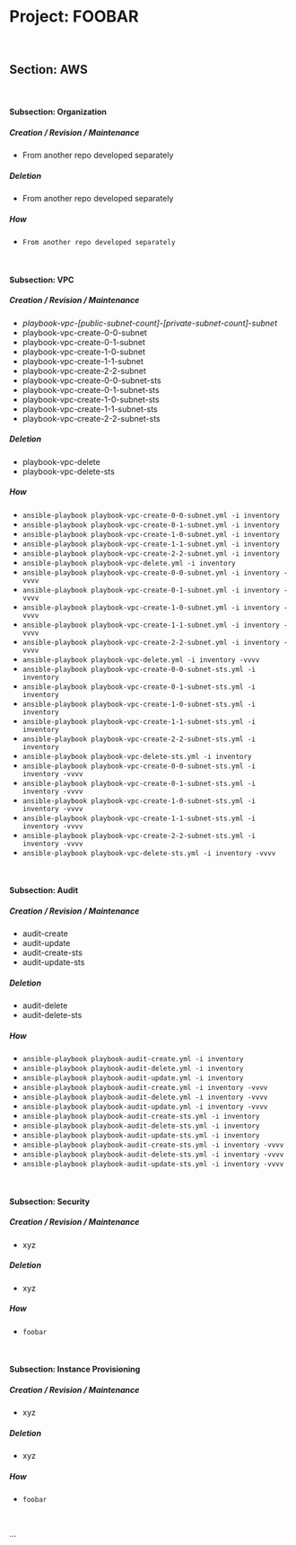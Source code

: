 # Project: FOOBAR

<br />

## Section: AWS

<br />

#### Subsection: Organization

##### Creation / Revision / Maintenance
* From another repo developed separately
##### Deletion
* From another repo developed separately
##### How
* ```From another repo developed separately```

<br />

#### Subsection: VPC

##### Creation / Revision / Maintenance
* *playbook-vpc-[public-subnet-count]-[private-subnet-count]-subnet*
* playbook-vpc-create-0-0-subnet
* playbook-vpc-create-0-1-subnet
* playbook-vpc-create-1-0-subnet
* playbook-vpc-create-1-1-subnet
* playbook-vpc-create-2-2-subnet
* playbook-vpc-create-0-0-subnet-sts
* playbook-vpc-create-0-1-subnet-sts
* playbook-vpc-create-1-0-subnet-sts
* playbook-vpc-create-1-1-subnet-sts
* playbook-vpc-create-2-2-subnet-sts
##### Deletion
* playbook-vpc-delete
* playbook-vpc-delete-sts
##### How
* ```ansible-playbook playbook-vpc-create-0-0-subnet.yml -i inventory```
* ```ansible-playbook playbook-vpc-create-0-1-subnet.yml -i inventory```
* ```ansible-playbook playbook-vpc-create-1-0-subnet.yml -i inventory```
* ```ansible-playbook playbook-vpc-create-1-1-subnet.yml -i inventory```
* ```ansible-playbook playbook-vpc-create-2-2-subnet.yml -i inventory```
* ```ansible-playbook playbook-vpc-delete.yml -i inventory```
* ```ansible-playbook playbook-vpc-create-0-0-subnet.yml -i inventory -vvvv```
* ```ansible-playbook playbook-vpc-create-0-1-subnet.yml -i inventory -vvvv```
* ```ansible-playbook playbook-vpc-create-1-0-subnet.yml -i inventory -vvvv```
* ```ansible-playbook playbook-vpc-create-1-1-subnet.yml -i inventory -vvvv```
* ```ansible-playbook playbook-vpc-create-2-2-subnet.yml -i inventory -vvvv```
* ```ansible-playbook playbook-vpc-delete.yml -i inventory -vvvv```
* ```ansible-playbook playbook-vpc-create-0-0-subnet-sts.yml -i inventory```
* ```ansible-playbook playbook-vpc-create-0-1-subnet-sts.yml -i inventory```
* ```ansible-playbook playbook-vpc-create-1-0-subnet-sts.yml -i inventory```
* ```ansible-playbook playbook-vpc-create-1-1-subnet-sts.yml -i inventory```
* ```ansible-playbook playbook-vpc-create-2-2-subnet-sts.yml -i inventory```
* ```ansible-playbook playbook-vpc-delete-sts.yml -i inventory```
* ```ansible-playbook playbook-vpc-create-0-0-subnet-sts.yml -i inventory -vvvv```
* ```ansible-playbook playbook-vpc-create-0-1-subnet-sts.yml -i inventory -vvvv```
* ```ansible-playbook playbook-vpc-create-1-0-subnet-sts.yml -i inventory -vvvv```
* ```ansible-playbook playbook-vpc-create-1-1-subnet-sts.yml -i inventory -vvvv```
* ```ansible-playbook playbook-vpc-create-2-2-subnet-sts.yml -i inventory -vvvv```
* ```ansible-playbook playbook-vpc-delete-sts.yml -i inventory -vvvv```

<br />

#### Subsection: Audit

##### Creation / Revision / Maintenance
* audit-create
* audit-update
* audit-create-sts
* audit-update-sts
##### Deletion
* audit-delete
* audit-delete-sts
##### How
* ```ansible-playbook playbook-audit-create.yml -i inventory```
* ```ansible-playbook playbook-audit-delete.yml -i inventory```
* ```ansible-playbook playbook-audit-update.yml -i inventory```
* ```ansible-playbook playbook-audit-create.yml -i inventory -vvvv```
* ```ansible-playbook playbook-audit-delete.yml -i inventory -vvvv```
* ```ansible-playbook playbook-audit-update.yml -i inventory -vvvv```
* ```ansible-playbook playbook-audit-create-sts.yml -i inventory```
* ```ansible-playbook playbook-audit-delete-sts.yml -i inventory```
* ```ansible-playbook playbook-audit-update-sts.yml -i inventory```
* ```ansible-playbook playbook-audit-create-sts.yml -i inventory -vvvv```
* ```ansible-playbook playbook-audit-delete-sts.yml -i inventory -vvvv```
* ```ansible-playbook playbook-audit-update-sts.yml -i inventory -vvvv```

<br />

#### Subsection: Security

##### Creation / Revision / Maintenance
* xyz
##### Deletion
* xyz
##### How
* ```foobar```

<br />

#### Subsection: Instance Provisioning

##### Creation / Revision / Maintenance
* xyz
##### Deletion
* xyz
##### How
* ```foobar```

<br />


...